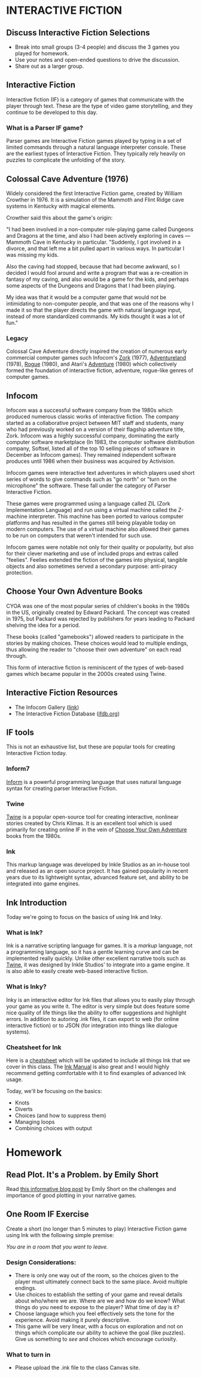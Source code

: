 # INTERACTIVE FICTION

## Discuss Interactive Fiction Selections
- Break into small groups (3-4 people) and discuss the 3 games you played for homework.
- Use your notes and open-ended questions to drive the discussion.
- Share out as a larger group. 

## Interactive Fiction
Interactive fiction (IF) is a category of games that communicate with the player through text. These are the type of video game storytelling, and they continue to be developed to this day.

### What is a Parser IF game?
Parser games are Interactive Fiction games played by typing in a set of limited commands through a natural language interpreter console. These are the earliest types of Interactive Fiction. They typically rely heavily on puzzles to complicate the unfolding of the story.

## Colossal Cave Adventure (1976)
Widely considered the first Interactive Fiction game, created by William Crowther in 1976. It is a simulation of the Mammoth and Flint Ridge cave systems in Kentucky with magical elements.

Crowther said this about the game's origin:

"I had been involved in a non-computer role-playing game called Dungeons and Dragons at the time, and also I had been actively exploring in caves — Mammoth Cave in Kentucky in particular.
"Suddenly, I got involved in a divorce, and that left me a bit pulled apart in various ways. In particular I was missing my kids.

Also the caving had stopped, because that had become awkward, so I decided I would fool around and write a program that was a re-creation in fantasy of my caving, and also would be a game for the kids, and perhaps some aspects of the Dungeons and Dragons that I had been playing.

My idea was that it would be a computer game that would not be intimidating to non-computer people, and that was one of the reasons why I made it so that the player directs the game with natural language input, instead of more standardized commands. My kids thought it was a lot of fun."

### Legacy
Colossal Cave Adventure directly inspired the creation of numerous early commercial computer games such Infocom's [Zork](https://en.wikipedia.org/wiki/Zork) (1977), [Adventureland](https://en.wikipedia.org/wiki/Adventureland_%28video_game%29) (1978), [Rogue](https://en.wikipedia.org/wiki/Rogue_(video_game)) (1980), and Atari's [Adventure](https://en.wikipedia.org/wiki/Adventure_(1980_video_game)) (1980) which collectively formed the foundation of interactive fiction, adventure, rogue-like genres of computer games.

## Infocom
Infocom was a successful software company from the 1980s which produced numerous classic works of interactive fiction. The company started as a collaborative project between MIT staff and students, many who had previously worked on a version of their flagship adventure title, Zork. Infocom was a highly successful company, dominating the early computer software marketplace (In 1983, the computer software distribution company, Softsel, listed all of the top 10 selling pieces of software in December as Infocom games). They remained independent software produces until 1986 when their business was acquired by Activision.

Infocom games were interactive text adventures in which players used short series of words to give commands such as "go north" or "turn on the microphone" the software. These fall under the category of Parser Interactive Fiction.  

These games were programmed using a language called ZIL (Zork Implementation Language) and run using a virtual machine called the Z-machine interpreter. This machine has been ported to various computer platforms and has resulted in the games still being playable today on modern computers. The use of a virtual machine also allowed their games to be run on computers that weren't intended for such use.

Infocom games were notable not only for their quality or popularity, but also for their clever marketing and use of included props and extras called "feelies". Feelies extended the fiction of the games into physical, tangible objects and also sometimes served a secondary purpose: anti-piracy protection.

## Choose Your Own Adventure Books
CYOA was one of the most popular series of children's books in the 1980s in the US, originally created by Edward Packard. The concept was created in 1975, but Packard was rejected by publishers for years leading to Packard shelving the idea for a period.

These books (called "gamebooks") allowed readers to participate in the stories by making choices. These choices would lead to multiple endings, thus allowing the reader to "choose their own adventure" on each read through.

This form of interactive fiction is reminiscent of the types of web-based games which became popular in the 2000s created using Twine.

##  Interactive Fiction Resources
- The Infocom Gallery ([link](http://infocom.elsewhere.org/gallery/))
- The Interactive Fiction Database ([ifdb.org](https://ifdb.org/search?searchfor=system:Inform+7))


## IF tools
This is not an exhaustive list, but these are popular tools for creating Interactive Fiction today.

### Inform7
[Inform](https://ganelson.github.io/inform-website/) is a powerful programming language that uses natural language syntax for creating parser Interactive Fiction.

### Twine
[Twine](https://twinery.org/) is a popular open-source tool for creating interactive, nonlinear stories created by Chris Klimas. It is an excellent tool which is used primarily for creating online IF in the vein of [Choose Your Own Adventure](https://en.wikipedia.org/wiki/Choose_Your_Own_Adventure) books from the 1980s.

### Ink
This markup language was developed by Inkle Studios as an in-house tool and released as an open source project. It has gained popularity in recent years due to its lightweight syntax, advanced feature set, and ability to be integrated into game engines.


## Ink Introduction
Today we're going to focus on the basics of using Ink and Inky.

### What is Ink? 
Ink is a narrative scripting language for games. It is a _markup_ language, not a programming language, so it has a gentle learning curve and can be implemented really quickly. Unlike other excellent narrative tools such as [Twine](https://twinery.org/), it was designed by Inkle Studios' to integrate into a game engine. It is also able to easily create web-based interactive fiction.

### What is Inky? 

Inky is an interactive editor for Ink files that allows you to easily play through your game as you write it. The editor is very simple but does feature some nice quality of life things like the ability to offer suggestions and highlight errors. In addition to autoring .ink files, it can export to web (for online interactive fiction) or to JSON (for integration into things like dialogue systems).

### Cheatsheet for Ink
Here is a [cheatsheet](./assets/documents/ink-basics-cheatsheet.md) which will be updated to include all things Ink that we cover in this class. The [Ink Manual](https://github.com/inkle/ink/blob/master/Documentation/WritingWithInk.md) is also great and I would highly recommend getting comfortable with it to find examples of advanced Ink usage.

Today, we'll be focusing on the basics:
- Knots
- Diverts
- Choices (and how to suppress them)
- Managing loops
- Combining choices with output

# Homework

## Read Plot. It's a Problem. by Emily Short
Read [this informative blog post](https://emshort.blog/2021/08/10/mailbag-plot-its-a-problem/) by Emily Short on the challenges and importance of good plotting in your narrative games. 

## One Room IF Exercise
Create a short (no longer than 5 minutes to play) Interactive Fiction game using Ink with the following simple premise:

_You are in a room that you want to leave._

### Design Considerations:
- There is only one way out of the room, so the choices given to the player must ultimately connect back to the same place. Avoid multiple endings.
- Use choices to establish the setting of your game and reveal details about who/where we are. Where are we and how do we know? What things do you need to expose to the player? What time of day is it? 
- Choose language which you feel effectively sets the tone for the experience. Avoid making it purely descriptive.
- This game will be very linear, with a focus on exploration and not on things which complicate our ability to achieve the goal (like puzzles). Give us something to _see_ and choices which encourage curiosity.

### What to turn in
- Please upload the .ink file to the class Canvas site.